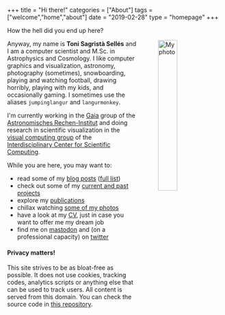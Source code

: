 +++
title = "Hi there!"
categories = ["About"]
tags = ["welcome","home","about"]
date = "2019-02-28"
type = "homepage"
+++


How the hell did you end up here?

<img src="/img/myself_v3.webp"
     alt="My photo"
     style="float: right; margin-left: 50px; width: 30%" />

Anyway, my name is **Toni Sagristà Sellés** and I am a computer scientist and M.Sc. in Astrophysics and Cosmology. I like computer graphics and visualization, astronomy, photography (sometimes), snowboarding, playing and watching football, drawing horribly, playing with my kids, and occasionally gaming. I sometimes use the aliases `jumpinglangur` and `langurmonkey`.

I'm currently working in the [Gaia](https://sci.esa.int/web/gaia) group of the [Astronomisches Rechen-Institut](https://ari.uni-heidelberg.de) and doing research in scientific visualization in the [visual computing group](https://vcg.iwr.uni-heidelberg.de) of the [Interdisciplinary Center for Scientific Computing](https://www.iwr.uni-heidelberg.de).

While you are here, you may want to:

- read some of my [blog posts](/blog) ([full list](/posts-list))
- check out some of my [current and past projects](/projects)
- explore my [publications](/papers)
- chillax watching [some of my photos](/photo-gallery)
- have a look at my [CV](/resume), just in case you want to offer me my dream job
- find me on [mastodon](https://mastodont.cat/@jumpinglangur) and (on a professional capacity) on [twitter](https://twitter.com/GaiaSky_dev)



#### Privacy matters!

This site strives to be as bloat-free as possible. It does not use cookies, tracking codes, analytics scripts or anything else that can be used to track users. All content is served from this domain. You can check the source code in [this repository](https://gitlab.com/langurmonkey/langurmonkey.gitlab.io).
